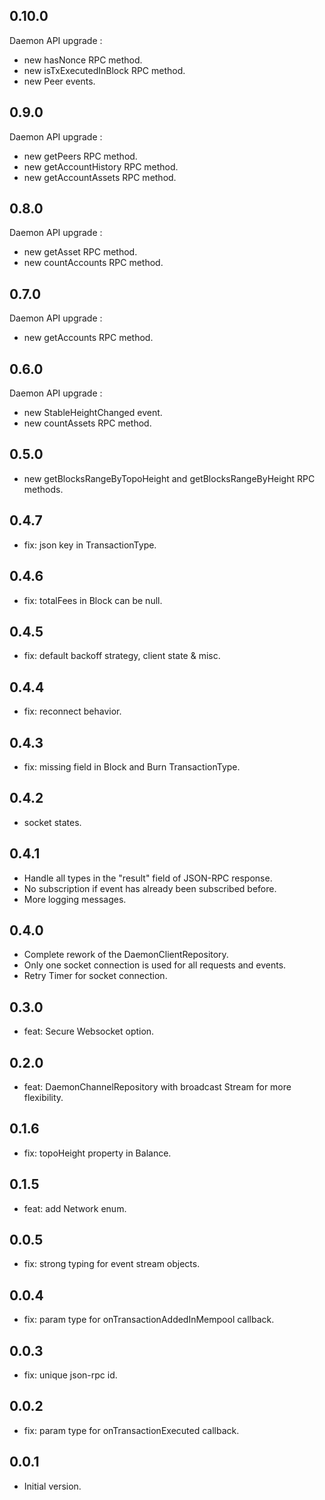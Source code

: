 ## 0.10.0

Daemon API upgrade :

- new hasNonce RPC method.
- new isTxExecutedInBlock RPC method.
- new Peer events.

## 0.9.0

Daemon API upgrade :

- new getPeers RPC method.
- new getAccountHistory RPC method.
- new getAccountAssets RPC method.

## 0.8.0

Daemon API upgrade :

- new getAsset RPC method.
- new countAccounts RPC method.

## 0.7.0

Daemon API upgrade :

- new getAccounts RPC method.

## 0.6.0

Daemon API upgrade :

- new StableHeightChanged event.
- new countAssets RPC method.

## 0.5.0

- new getBlocksRangeByTopoHeight and getBlocksRangeByHeight RPC methods.

## 0.4.7

- fix: json key in TransactionType.

## 0.4.6

- fix: totalFees in Block can be null.

## 0.4.5

- fix: default backoff strategy, client state & misc.

## 0.4.4

- fix: reconnect behavior.

## 0.4.3

- fix: missing field in Block and Burn TransactionType.

## 0.4.2

- socket states.

## 0.4.1

- Handle all types in the "result" field of JSON-RPC response.
- No subscription if event has already been subscribed before.
- More logging messages.

## 0.4.0

- Complete rework of the DaemonClientRepository.
- Only one socket connection is used for all requests and events.
- Retry Timer for socket connection.

## 0.3.0

- feat: Secure Websocket option.

## 0.2.0

- feat: DaemonChannelRepository with broadcast Stream for more flexibility.

## 0.1.6

- fix: topoHeight property in Balance.

## 0.1.5

- feat: add Network enum.

## 0.0.5

- fix: strong typing for event stream objects.

## 0.0.4

- fix: param type for onTransactionAddedInMempool callback.

## 0.0.3

- fix: unique json-rpc id.

## 0.0.2

- fix: param type for onTransactionExecuted callback.

## 0.0.1

- Initial version.
